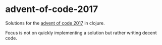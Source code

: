# advent-of-code-2017

Solutions for the [advent of code 2017](http://adventofcode.com/2017) in clojure.

Focus is not on quickly implementing a solution but rather writing decent code.
